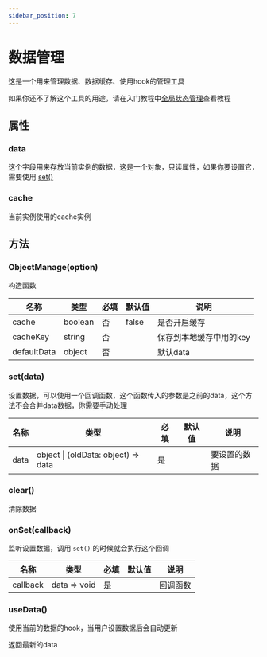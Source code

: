 ```yaml
---
sidebar_position: 7
---
```


# 数据管理

这是一个用来管理数据、数据缓存、使用hook的管理工具

如果你还不了解这个工具的用途，请在入门教程中[全局状态管理](/docs/course/started/globalState#全局状态管理)查看教程

## 属性

### data

这个字段用来存放当前实例的数据，这是一个对象，只读属性，如果你要设置它，需要使用 [set()](#set)


### cache

当前实例使用的cache实例

## 方法

### ObjectManage(option)

构造函数

| 名称 | 类型 | 必填 | 默认值 | 说明 |
| ---- | ---- | -------- | ------- | ------- |
| cache | boolean | 否 | false | 是否开启缓存 |
| cacheKey | string | 否 |  | 保存到本地缓存中用的key |
| defaultData | object | 否 |  | 默认data |

### set(data)

设置数据，可以使用一个回调函数，这个函数传入的参数是之前的data，这个方法不会合并data数据，你需要手动处理

| 名称 | 类型 | 必填 | 默认值 | 说明 |
| ---- | ---- | -------- | ------- | ------- |
| data | object \| (oldData: object) => data | 是 |  | 要设置的数据 |

### clear()

清除数据

### onSet(callback)

监听设置数据，调用 `set()` 的时候就会执行这个回调


| 名称 | 类型 | 必填 | 默认值 | 说明 |
| ---- | ---- | -------- | ------- | ------- |
| callback | data => void | 是 |  | 回调函数 |

### useData()

使用当前的数据的hook，当用户设置数据后会自动更新

返回最新的data
